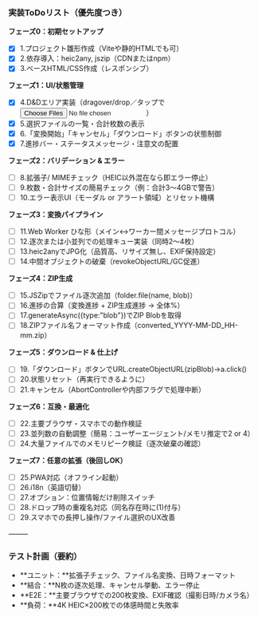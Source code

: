 ### 実装ToDoリスト（優先度つき）

**フェーズ0：初期セットアップ**
- [x] 1.プロジェクト雛形作成（Viteや静的HTMLでも可）
- [x] 2.依存導入：heic2any, jszip（CDNまたはnpm）
- [x] 3.ベースHTML/CSS作成（レスポンシブ）

**フェーズ1：UI/状態管理**
- [x] 4.D&Dエリア実装（dragover/drop／タップで<input type="file" multiple accept=".heic,image/heic">）
- [x] 5.選択ファイルの一覧・合計枚数の表示
- [x] 6.「変換開始」「キャンセル」「ダウンロード」ボタンの状態制御
- [x] 7.進捗バー・ステータスメッセージ・注意文の配置

**フェーズ2：バリデーション & エラー**
- [ ] 8.拡張子/ MIMEチェック（HEIC以外混在なら即エラー停止）
- [ ] 9.枚数・合計サイズの簡易チェック（例：合計3〜4GBで警告）
- [ ] 10.エラー表示UI（モーダル or アラート領域）とリセット機構

**フェーズ3：変換パイプライン**
- [ ] 11.Web Worker ひな形（メイン↔ワーカー間メッセージプロトコル）
- [ ] 12.逐次または小並列での処理キュー実装（同時2〜4枚）
- [ ] 13.heic2anyでJPG化（品質高、リサイズ無し、EXIF保持設定）
- [ ] 14.中間オブジェクトの破棄（revokeObjectURL/GC促進）

**フェーズ4：ZIP生成**
- [ ] 15.JSZipでファイル逐次追加（folder.file(name, blob)）
- [ ] 16.進捗の合算（変換進捗 + ZIP生成進捗 → 全体%）
- [ ] 17.generateAsync({type:"blob"})でZIP Blobを取得
- [ ] 18.ZIPファイル名フォーマット作成（converted_YYYY-MM-DD_HH-mm.zip）

**フェーズ5：ダウンロード & 仕上げ**
- [ ] 19.「ダウンロード」ボタンでURL.createObjectURL(zipBlob)→a.click()
- [ ] 20.状態リセット（再実行できるように）
- [ ] 21.キャンセル（AbortControllerや内部フラグで処理中断）

**フェーズ6：互換・最適化**
- [ ] 22.主要ブラウザ・スマホでの動作検証
- [ ] 23.並列数の自動調整（簡易：ユーザーエージェント/メモリ推定で2 or 4）
- [ ] 24.大量ファイルでのメモリピーク検証（逐次破棄の確認）

**フェーズ7：任意の拡張（後回しOK）**
- [ ] 25.PWA対応（オフライン起動）
- [ ] 26.i18n（英語切替）
- [ ] 27.オプション：位置情報だけ削除スイッチ
- [ ] 28.ドロップ時の重複名対応（同名存在時に(1)付与）
- [ ] 29.スマホでの長押し操作/ファイル選択のUX改善

⸻

### テスト計画（要約）
- **ユニット：**拡張子チェック、ファイル名変換、日時フォーマット
- **結合：**N枚の逐次処理、キャンセル挙動、エラー停止
- **E2E：**主要ブラウザでの200枚変換、EXIF確認（撮影日時/カメラ名）
- **負荷：**4K HEIC×200枚での体感時間と失敗率
